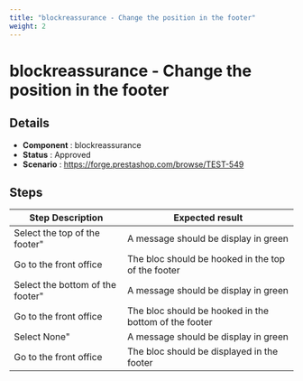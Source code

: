 ```yaml
---
title: "blockreassurance - Change the position in the footer"
weight: 2
---
```


# blockreassurance - Change the position in the footer
## Details
* **Component** : blockreassurance
* **Status** : Approved
* **Scenario** : https://forge.prestashop.com/browse/TEST-549

## Steps
| Step Description | Expected result |
| ----- | ----- |
| Select the top of the footer" | A message should be display in green |
| Go to the front office | The bloc should be hooked in the top of the footer |
| Select the bottom of the footer" | A message should be display in green |
| Go to the front office | The bloc should be hooked in the bottom of the footer |
| Select None" | A message should be display in green |
| Go to the front office | The bloc should be displayed in the footer |